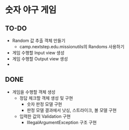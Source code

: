 # 숫자 야구 게임

## TO-DO

* Random 값 추출 객체 만들기
    * camp.nextstep.edu.missionutils의 Randoms 사용하기
* 게임 수행할 Input view 생성
* 게임 수행할 Output view 생성
*

## DONE
* 게임을 수행할 객체 생성
    * 정답 체크할 객체 생성 및 구현
        * 숫자 판정 모델 구현
        * 판정 모델 결과에서 낫싱, 스트라이크, 볼 모델 구현
    * 입력한 값의 Validation 구현
        * IllegalArgumentException 구조 구현
